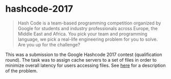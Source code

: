 # hashcode-2017

> Hash Code is a team-based programming competition organized by Google for students and industry professionals across Europe, the Middle East and Africa. You pick your team and programming language, we pick a real-life engineering problem for you to solve. Are you up for the challenge?

This was a submission to the Google Hashcode 2017 contest (qualification round). The task was
to assign cache servers to a set of files in order to minimize overall latency for users accessing files.
See [here](https://hashcode.withgoogle.com/index.html) for a description of the problem.
